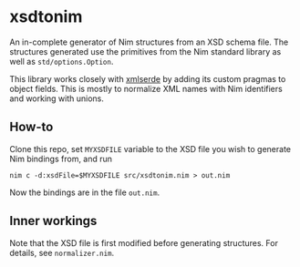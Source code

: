 # xsdtonim

An in-complete generator of Nim structures from an XSD schema file. The
structures generated use the primitives from the Nim standard library as well
as `std/options.Option`.

This library works closely with
[xmlserde](https://github.com/havardjohn/xmlserde.nim) by adding its custom
pragmas to object fields. This is mostly to normalize XML names with Nim
identifiers and working with unions.

## How-to

Clone this repo, set `MYXSDFILE` variable to the XSD file you wish to generate
Nim bindings from, and run

```
nim c -d:xsdFile=$MYXSDFILE src/xsdtonim.nim > out.nim
```

Now the bindings are in the file `out.nim`.

## Inner workings

Note that the XSD file is first modified before generating structures. For
details, see `normalizer.nim`.
